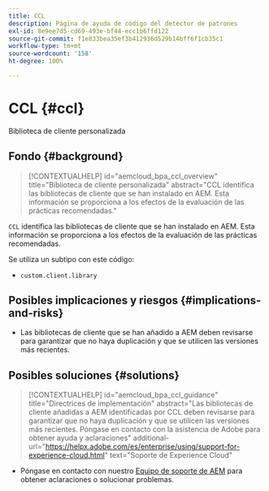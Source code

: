 ```yaml
---
title: CCL
description: Página de ayuda de código del detector de patrones
exl-id: 8e9ee7d5-cd69-493e-bf44-ecc1b6ffd122
source-git-commit: f1e833bea35ef3b412936d529b14bff6f1cb35c1
workflow-type: tm+mt
source-wordcount: '158'
ht-degree: 100%

---
```


# CCL {#ccl}

Biblioteca de cliente personalizada

## Fondo {#background}

>[!CONTEXTUALHELP]
>id="aemcloud_bpa_ccl_overview"
>title="Biblioteca de cliente personalizada"
>abstract="CCL identifica las bibliotecas de cliente que se han instalado en AEM. Esta información se proporciona a los efectos de la evaluación de las prácticas recomendadas."

`CCL` identifica las bibliotecas de cliente que se han instalado en AEM. Esta información se proporciona a los efectos de la evaluación de las prácticas recomendadas.

Se utiliza un subtipo con este código:
* `custom.client.library`

## Posibles implicaciones y riesgos {#implications-and-risks}

* Las bibliotecas de cliente que se han añadido a AEM deben revisarse para garantizar que no haya duplicación y que se utilicen las versiones más recientes.

## Posibles soluciones {#solutions}

>[!CONTEXTUALHELP]
>id="aemcloud_bpa_ccl_guidance"
>title="Directrices de implementación"
>abstract="Las bibliotecas de cliente añadidas a AEM identificadas por CCL deben revisarse para garantizar que no haya duplicación y que se utilicen las versiones más recientes. Póngase en contacto con la asistencia de Adobe para obtener ayuda y aclaraciones"
>additional-url="https://helpx.adobe.com/es/enterprise/using/support-for-experience-cloud.html" text="Soporte de Experience Cloud"

* Póngase en contacto con nuestro [Equipo de soporte de AEM](https://helpx.adobe.com/es/enterprise/using/support-for-experience-cloud.html) para obtener aclaraciones o solucionar problemas.
